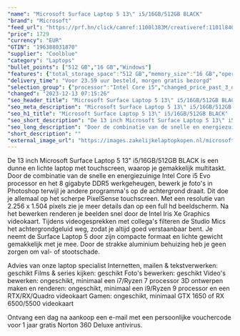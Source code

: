 ```yaml
---
"name": "Microsoft Surface Laptop 5 13\" i5/16GB/512GB BLACK"
"brand": "Microsoft"
"feed_url": "https://prf.hn/click/camref:1100l383M/creativeref:1101l84031/destination:https%3A%2F%2Fwww.coolblue.nl%2Fproduct%2F913514"
"price": 1729
"currency": "EUR"
"GTIN": "196388031870"
"supplier": "Coolblue"
"category": "Laptops"
"bullet_points": ["512 GB","16 GB","Windows"]
"features": {"total_storage_space":"512 GB","memory_size":"16 GB","operating_system":"Windows"}
"delivery_time": "Voor 23.59 uur besteld, morgen gratis bezorgd"
"selection_group": {"processor":"Intel Core i5","changed_price_past_3_days":false,"product_family":"Surface Laptop 5"}
"changed": "2023-12-13 07:15:26"
"seo_header_title": "Microsoft Surface Laptop 5 13\" i5/16GB/512GB BLACK"
"seo_meta_description": "Microsoft Surface Laptop 5 13\" i5/16GB/512GB BLACK"
"seo_h1_title": "Microsoft Surface Laptop 5 13\" i5/16GB/512GB BLACK"
"seo_short_description": "De 13 inch Microsoft Surface Laptop 5 13\" i5/16GB/512GB BLACK is een dunne en lichte laptop met touchscreen, waarop je gemakkelijk multitaskt."
"seo_long_description": "Door de combinatie van de snelle en energiezuinige Intel Core i5 Evo processor en het 8 gigabyte DDR5 werkgeheugen, bewerk je foto's in Photoshop terwijl je andere programma's op de achtergrond draait. Dit doe je allemaal op het scherpe PixelSense touchscreen. Met een resolutie van 2. 256 x 1. 504 pixels zie je meer details dan op een full hd beeldscherm. Na het bewerken renderen je beelden snel door de Intel Iris Xe Graphics videokaart. Tijdens videogesprekken met collega's filteren de Studio Mics het achtergrondgeluid weg, zodat je altijd goed verstaanbaar bent. Je neemt de Surface Laptop 5 door zijn compacte formaat en lichte gewicht gemakkelijk met je mee. Door de strakke aluminium behuizing heb je geen zorgen om val- of stootschade. \r\n\r\nAdvies van onze laptop specialist\r\nInternetten, mailen & tekstverwerken: geschikt\r\nFilms & series kijken: geschikt\r\nFoto's bewerken: geschikt\r\nVideo's bewerken: ongeschikt, minimaal een i7/Ryzen 7 processor\r\n3D ontwerpen maken en renderen: ongeschikt, minimaal een i9/Ryzen 9 processor en een RTX/RX/Quadro videokaart\r\nGamen: ongeschikt, minimaal GTX 1650 of RX 6500/5500 videokaart\r\n \r\nOntvang een dag na aankoop een e-mail met een persoonlijke vouchercode voor 1 jaar gratis Norton 360 Deluxe antivirus."
"short_description": ""
"external_image_url": "https://images.zakelijkelaptopkopen.nl/microsoft-surface-laptop-5-13-i5-16gb-512gb-black.webp"
---
```


De 13 inch Microsoft Surface Laptop 5 13" i5/16GB/512GB BLACK is een dunne en lichte laptop met touchscreen, waarop je gemakkelijk multitaskt. Door de combinatie van de snelle en energiezuinige Intel Core i5 Evo processor en het 8 gigabyte DDR5 werkgeheugen, bewerk je foto's in Photoshop terwijl je andere programma's op de achtergrond draait. Dit doe je allemaal op het scherpe PixelSense touchscreen. Met een resolutie van 2.256 x 1.504 pixels zie je meer details dan op een full hd beeldscherm. Na het bewerken renderen je beelden snel door de Intel Iris Xe Graphics videokaart. Tijdens videogesprekken met collega's filteren de Studio Mics het achtergrondgeluid weg, zodat je altijd goed verstaanbaar bent. Je neemt de Surface Laptop 5 door zijn compacte formaat en lichte gewicht gemakkelijk met je mee. Door de strakke aluminium behuizing heb je geen zorgen om val- of stootschade.

Advies van onze laptop specialist
Internetten, mailen & tekstverwerken: geschikt
Films & series kijken: geschikt
Foto's bewerken: geschikt
Video's bewerken: ongeschikt, minimaal een i7/Ryzen 7 processor
3D ontwerpen maken en renderen: ongeschikt, minimaal een i9/Ryzen 9 processor en een RTX/RX/Quadro videokaart
Gamen: ongeschikt, minimaal GTX 1650 of RX 6500/5500 videokaart
 
Ontvang een dag na aankoop een e-mail met een persoonlijke vouchercode voor 1 jaar gratis Norton 360 Deluxe antivirus.